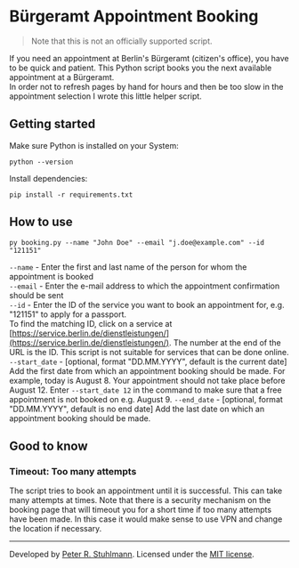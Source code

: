# Bürgeramt Appointment Booking

> Note that this is not an officially supported script. 

If you need an appointment at Berlin's Bürgeramt (citizen's office), you have to be quick and patient. This Python script books you the next available appointment at a Bürgeramt.  
In order not to refresh pages by hand for hours and then be too slow in the appointment selection I wrote this little helper script.


## Getting started
Make sure Python is installed on your System:
```
python --version
```

Install dependencies:
```
pip install -r requirements.txt
```


## How to use
```
py booking.py --name "John Doe" --email "j.doe@example.com" --id "121151"
```

`--name` - Enter the first and last name of the person for whom the appointment is booked   
`--email` - Enter the e-mail address to which the appointment confirmation should be sent   
`--id` - Enter the ID of the service you want to book an appointment for, e.g. "121151" to apply for a passport.   
To find the matching ID, click on a service at [https://service.berlin.de/dienstleistungen/](https://service.berlin.de/dienstleistungen/). The number at the end of the URL is the ID. This script is not suitable for services that can be done online.  
`--start_date` - [optional, format "DD.MM.YYYY", default is the current date] Add the first date from which an appointment booking should be made. For example, today is August 8. Your appointment should not take place before August 12. Enter `--start_date 12` in the command to make sure that a free appointment is not booked on e.g. August 9.
`--end_date` - [optional, format "DD.MM.YYYY", default is no end date] Add the last date on which an appointment booking should be made.


## Good to know

### Timeout: Too many attempts
The script tries to book an appointment until it is successful. This can take many attempts at times. Note that there is a security mechanism on the booking page that will timeout you for a short time if too many attempts have been made. In this case it would make sense to use VPN and change the location if necessary.


---
Developed by [Peter R. Stuhlmann](https://peter-stuhlmann-webentwicklung.de).
Licensed under the [MIT license](./LICENSE).